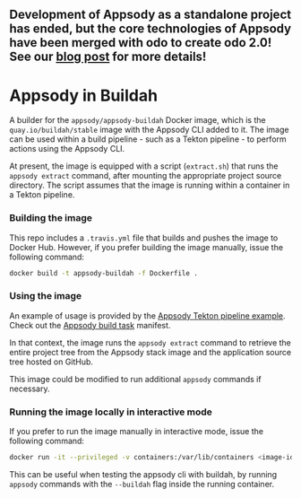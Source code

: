 ## Development of Appsody as a standalone project has ended, but the core technologies of Appsody have been merged with odo to create odo 2.0! See our [blog post](https://appsody.dev/blogs/DevelopmentEnded) for more details!

# Appsody in Buildah

A builder for the `appsody/appsody-buildah` Docker image, which is the `quay.io/buildah/stable` image with the Appsody CLI added to it. The image can be used within a build pipeline - such as a Tekton pipeline - to perform actions using the Appsody CLI.

At present, the image is equipped with a script (`extract.sh`) that runs the `appsody extract` command, after mounting the appropriate project source directory. The script assumes that the image is running within a container in a Tekton pipeline.

### Building the image
This repo includes a `.travis.yml` file that builds and pushes the image to Docker Hub. However, if you prefer building the image manually, issue the following command:

```sh
docker build -t appsody-buildah -f Dockerfile .
```

### Using the image
An example of usage is provided by the [Appsody Tekton pipeline example](https://github.com/appsody/tekton-example). Check out the [Appsody build task](https://github.com/appsody/tekton-example/blob/master/appsody-build-push-deploy.yaml) manifest. 

In that context, the image runs the `appsody extract` command to retrieve the entire project tree from the Appsody stack image and the application source tree hosted on GitHub.

This image could be modified to run additional `appsody` commands if necessary.

### Running the image locally in interactive mode
If you prefer to run the image manually in interactive mode, issue the following command: 

```sh
docker run -it --privileged -v containers:/var/lib/containers <image-id> bash
```

This can be useful when testing the appsody cli with buildah, by running `appsody` commands with the `--buildah` flag inside the running container.


